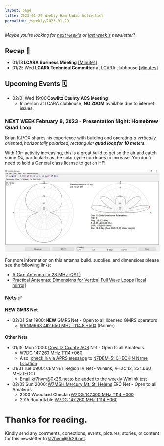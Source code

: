 ```yaml
---
layout: page
title: 2023-01-29 Weekly Ham Radio Activities
permalink: /weekly/2023-01-29
---
```


_Maybe you're looking for [next week's](/weekly/2023-02-05) or [last week's](/weekly/2023-01-22) newsletter_?

## Recap 🔁

* 01/18 **LCARA Business Meeting** [[Minutes]](https://w7dg-lcara.github.io/static/minutes/2023/business/2023_01_18_LCARA_Business_Meeting_latest.pdf)
* 01/25 Wed **LCARA Technical Committee** at LCARA clubhouse [[Minutes]](https://github.com/w7dg-lcara/static/blob/main/minutes/2023/technical/2023-01-25.md#lcara-technical-125)

## Upcoming Events 🗓

* 02/01 Wed 19:00 **Cowlitz County ACS Meeting**
  * In person at LCARA clubhouse, **NO ZOOM** available due to internet issues.

### **NEXT WEEK** February 8, 2023 - Presentation Night: Homebrew Quad Loop

Brian KJ7OX shares his experience with building and operating _a
vertically oriented, horizontally polarized, rectangular **quad loop for 10
meters**._

With 10m activity increasing, this is a great build to get on the air and
catch some DX, particularly as the solar cycle continues to increase. You
don't need to hold a General class license to get on HF! 

<a href="/weekly/files/2023-01-08_10m_quad_diagram.jpg"><img src="/weekly/files/2023-01-08_10m_quad_diagram.jpg" alt="Brian's Antenna Analysis"></a>

For more information on this antenna build, supplies, and dimensions please see
the following links:

* <a href="/weekly/files/2023-01-08_qst_28mhz.jpg">A Gain Antenna for 28 MHz (QST)</a>
* <a href="https://practicalantennas.com/designs/loops/loop-sizes/">Practical Antennas: Dimensions for Vertical Full Wave Loops</a>
  <a href="/weekly/files/2023-01-08_practical_antennas_dimensions_for_vertical_full_wave_loops.pdf">[local mirror]</a>

### Nets ✅

#### NEW GMRS Net

- 02/04 Sat 1900: **NEW** GMRS Net - Open to all licensed GMRS operators
  - [WRNM663 462.650 MHz T114.8 +500](https://www.repeaterbook.com/gmrs/details.php?state_id=53&ID=367) (Rainier)

#### Other Nets

- 01/30 Mon 2000: [Cowlitz County ACS](http://cowlitzradio.org/) Net - Open to all Amateurs
  - [W7DG 147.260 MHz T114 +060](https://www.repeaterbook.com/repeaters/details.php?ID=408&state_id=53)
  - Also, [check in via APRS message](/info/aprsnet/) to [N7DEM-5: CHECKIN Name Location](https://aprs.fi/?c=message&call=N7DEM-5)
- 01/31 Tue 0900: CEMNET Region IV Net - Winlink, V-Tac 12, 224.660 MHz (EOC)
  - Email [kf7hvm@0x26.net](mailto:kf7hvm@0x26.net) to be added to the weekly
    Winlink test
- 02/05 Sun 2000: [W7MSH Mercury Mt. St. Helens](https://www.w7msh.org) ERC Net - Open to all Amateurs
  - 2000 Woodland Checkin [W7DG 147.300 MHz T114 +060](https://www.repeaterbook.com/repeaters/details.php?state_id=53&ID=412)
  - 2015 Roundtable [W7DG 147.260 MHz T114 +060](https://www.repeaterbook.com/repeaters/details.php?ID=408&state_id=53)

# Thanks for reading. 

Kindly send any comments, corrections, events, pictures, stories, or content for
this newsletter to [kf7hvm@0x26.net](mailto:kf7hvm@0x26.net).

